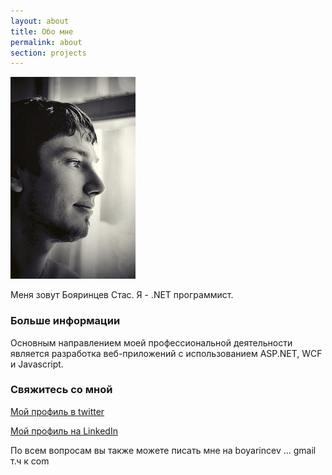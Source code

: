 ```yaml
---
layout: about
title: Обо мне
permalink: about
section: projects
---
```

![Бояринцев Станислав](/images/a_9ee26d41.jpg)

Меня зовут Бояринцев Стас. Я - .NET программист.

### Больше информации

Основным направлением моей профессиональной деятельности является разработка веб-приложений с использованием ASP.NET, WCF и Javascript.

### Свяжитесь со мной

[Мой профиль в twitter](https://twitter.com/boyarincev)
    
[Мой профиль на LinkedIn](https://ru.linkedin.com/in/boyarincev)
    
По всем вопросам вы также можете писать мне на boyarincev ... gmail т.ч к com
